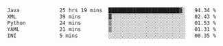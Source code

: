 <!--START_SECTION:waka-->

```txt
Java             25 hrs 19 mins  ███████████████████████▓░   94.34 %
XML              39 mins         ▓░░░░░░░░░░░░░░░░░░░░░░░░   02.43 %
Python           24 mins         ▒░░░░░░░░░░░░░░░░░░░░░░░░   01.53 %
YAML             21 mins         ▒░░░░░░░░░░░░░░░░░░░░░░░░   01.31 %
INI              5 mins          ░░░░░░░░░░░░░░░░░░░░░░░░░   00.35 %
```

<!--END_SECTION:waka-->
